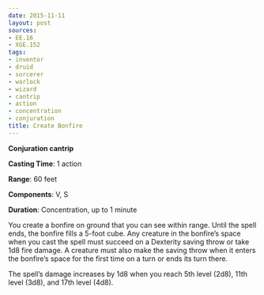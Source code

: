 ```yaml
---
date: 2015-11-11
layout: post
sources:
- EE.16
- XGE.152
tags:
- inventor
- druid
- sorcerer
- warlock
- wizard
- cantrip
- action
- concentration
- conjuration
title: Create Bonfire
---
```


**Conjuration cantrip**

**Casting Time**: 1 action

**Range**: 60 feet

**Components**: V, S

**Duration**: Concentration, up to 1 minute

You create a bonfire on ground that you can see within range. Until the spell ends, the bonfire fills a 5-foot cube. Any creature in the bonfire’s space when you cast the spell must succeed on a Dexterity saving throw or take 1d8 fire damage. A creature must also make the saving throw when it enters the bonfire’s space for the first time on a turn or ends its turn there.

The spell’s damage increases by 1d8 when you reach 5th level (2d8), 11th level (3d8), and 17th level (4d8).
